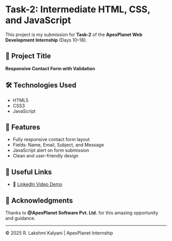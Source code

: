 # Task-2: Intermediate HTML, CSS, and JavaScript

This project is my submission for **Task-2** of the **ApexPlanet Web Development Internship** (Days 10–18).

## 📌 Project Title
**Responsive Contact Form with Validation**

## 🛠️ Technologies Used
- HTML5
- CSS3
- JavaScript

## 🎯 Features
- Fully responsive contact form layout
- Fields: Name, Email, Subject, and Message
- JavaScript alert on form submission
- Clean and user-friendly design


## 🔗 Useful Links

- 🔗 [LinkedIn Video Demo](https://www.linkedin.com/your-task-2-link)

## 🙏 Acknowledgments
Thanks to **@ApexPlanet Software Pvt. Ltd.** for this amazing opportunity and guidance.

---

© 2025 R. Lakshmi Kalyani | ApexPlanet Internship

